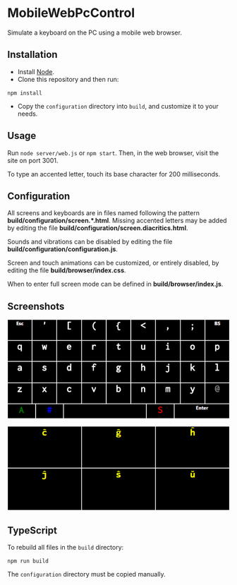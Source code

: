 # MobileWebPcControl

Simulate a keyboard on the PC using a mobile web browser.

## Installation

- Install [Node](https://nodejs.org/).
- Clone this repository and then run:
```
npm install
```
- Copy the `configuration` directory into `build`, and customize it to your needs.

## Usage

Run `node server/web.js` or `npm start`.
Then, in the web browser, visit the site on port 3001.

To type an accented letter, touch its base character for 200 milliseconds.

## Configuration

All screens and keyboards are in files named following the pattern **build/configuration/screen.*.html**.
Missing accented letters may be added by editing the file **build/configuration/screen.diacritics.html**.

Sounds and vibrations can be disabled by editing the file **build/configuration/configuration.js**.

Screen and touch animations can be customized, or entirely disabled, by editing the file **build/browser/index.css**.

When to enter full screen mode can be defined in **build/browser/index.js**.

## Screenshots

![The first screen: the lower case alphabet](README/alphabet-lowercase.png)

![Screen for typing Esperanto letters](README/alphabet-esperanto.png)

## TypeScript

To rebuild all files in the `build` directory:
```
npm run build
```
The `configuration` directory must be copied manually.
